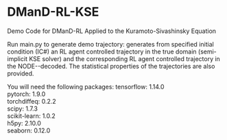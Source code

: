 # DManD-RL-KSE
Demo Code for DManD-RL Applied to the Kuramoto-Sivashinsky Equation

Run main.py to generate demo trajectory: generates from specified initial condition (IC#) an RL agent controlled trajectory in the true domain (semi-implicit KSE solver) and the corresponding RL agent controlled trajectory in the NODE--decoded. The statistical properties of the trajectories are also provided.

You will need the following packages:
tensorflow: 1.14.0 <br />
pytorch: 1.9.0 <br />
torchdiffeq: 0.2.2 <br />
scipy: 1.7.3 <br />
scikit-learn: 1.0.2 <br />
h5py: 2.10.0 <br />
seaborn: 0.12.0 <br />
